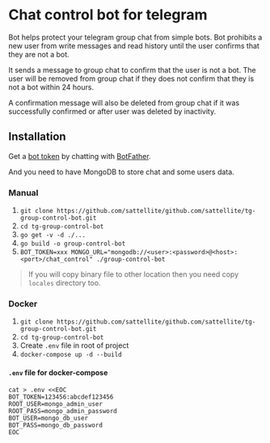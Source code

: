 # Chat control bot for telegram

Bot helps protect your telegram group chat from simple bots. Bot prohibits a new user
from write messages and read history until the user confirms that they are not a
bot.

It sends a message to group chat to confirm that the user is not a bot. The user
will be removed from group chat if they does not confirm that they is not a bot
within 24 hours.

A confirmation message will also be deleted from group chat if it was
successfully confirmed or after user was deleted by inactivity.

## Installation

Get a [bot token](https://core.telegram.org/bots) by chatting with
[BotFather](https://core.telegram.org/bots#6-botfather).

And you need to have MongoDB to store chat and some users data.

### Manual

1. `git clone https://github.com/sattellite/github.com/sattellite/tg-group-control-bot.git`
2. `cd tg-group-control-bot`
3. `go get -v -d ./...`
4. `go build -o group-control-bot`
5. `BOT_TOKEN=xxx MONGO_URL="mongodb://<user>:<password>@<host>:<port>/chat_control" ./group-control-bot`

> If you will copy binary file to other location then you need copy `locales` directory too.

### Docker

1. `git clone https://github.com/sattellite/github.com/sattellite/tg-group-control-bot.git`
2. `cd tg-group-control-bot`
3. Create `.env` file in root of project
4. `docker-compose up -d --build`

#### `.env` file for docker-compose

```
cat > .env <<EOC
BOT_TOKEN=123456:abcdef123456
ROOT_USER=mongo_admin_user
ROOT_PASS=mongo_admin_password
BOT_USER=mongo_db_user
BOT_PASS=mongo_db_password
EOC
```
